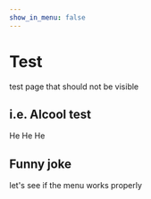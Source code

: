 ```yaml
---
show_in_menu: false
---
```



# Test 
test page that should not be visible

## i.e. Alcool test
He He He


## Funny joke
let's see if the menu works properly